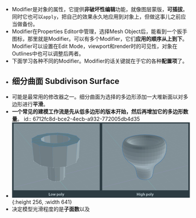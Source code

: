 - Modifier是对象的属性，它提供**非破坏性编辑**功能，就像图层蒙版，**可插拔**。同时它也可以`apply`，把自己的效果永久地应用到对象上，但做这事儿之前应当做备份。
- Modifier在Properties Editor中管理，选择Mesh Object后，能看到一个扳手图标，那里就是Modifier。可以有多个Modifier，它们**应用的顺序从上到下**。Modifier可以设置在Edit Mode，viewport和render时的可见性，对象在Outlines中也可以调整后两者。
- 下面学习各种不同的Modifier。Modifier的话关键就在于它的各种**配置项**了。
- ## 细分曲面 Subdivison Surface
- 可能是最常用的修改器之一。细分曲面为选择的多边形添加一大堆新面以对多边形进行**平滑**。
- **一个常见的建模工作流是先从低多边形的版本开始，然后再增加它的多边形数量**。
  id:: 6712fc8d-bce2-4ecb-a932-772005db4d35
- ![image.png](../assets/image_1729306064470_0.png){:height 256, :width 641}
- 决定模型光滑程度的是**子面数**以及